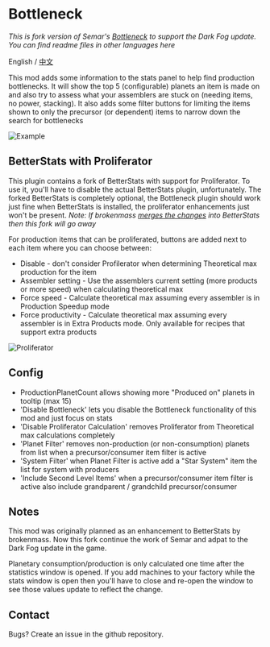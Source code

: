 # Bottleneck

_This is fork version of Semar's [Bottleneck](https://dsp.thunderstore.io/package/Semar/Bottleneck/) to support the Dark Fog update._  
_You can find readme files in other languages here_

English / [中文](https://github.com/starfi5h/dsp-bottleneck/blob/master/README_zhcn.md)

This mod adds some information to the stats panel to help find production bottlenecks. It will show the top 5 (configurable) planets an item is made on
and also try to assess what your assemblers are stuck on (needing items, no power, stacking). It also adds some filter buttons for limiting the items shown to 
only the precursor (or dependent) items to narrow down the search for bottlenecks

![Example](https://github.com/starfi5h/dsp-bottleneck/blob/master/Examples/screenshot.png?raw=true)

## BetterStats with Proliferator

This plugin contains a fork of BetterStats with support for Proliferator. To use it,
you'll have to disable the actual BetterStats plugin, unfortunately. The forked BetterStats
is completely optional, the Bottleneck plugin should work just fine when BetterStats is installed, the proliferator enhancements just won't be present.
_Note: If brokenmass [merges the changes](https://github.com/DysonSphereMod/QOL/pull/125) into BetterStats then this fork will go away_

For production items that can be proliferated, buttons are added next to each item where you can choose between:

* Disable - don't consider Profilerator when determining Theoretical max production for the item  
* Assembler setting - Use the assemblers current setting (more products or more speed) when calculating theoretical max
* Force speed - Calculate theoretical max assuming every assembler is in Production Speedup mode
* Force productivity - Calculate theoretical max assuming every assembler is in Extra Products mode. Only available for recipes that support extra products

![Proliferator](https://github.com/starfi5h/dsp-bottleneck/blob/master/Examples/stats_buttons.png?raw=true)

## Config

* ProductionPlanetCount allows showing more "Produced on" planets in tooltip (max 15)
* 'Disable Bottleneck' lets you disable the Bottleneck functionality of this mod and just focus on stats
* 'Disable Proliferator Calculation' removes Proliferator from Theoretical max calculations completely
* 'Planet Filter' removes non-production (or non-consumption) planets from list when a precursor/consumer item filter is active
* 'System Filter' when Planet Filter is active add a "Star System" item the list for system with producers  
* 'Include Second Level Items' when a precursor/consumer item filter is active also include grandparent / grandchild precursor/consumer   

## Notes
This mod was originally planned as an enhancement to BetterStats by brokenmass. Now this fork continue the work of Semar and adpat to the Dark Fog update in the game.

Planetary consumption/production is only calculated one time after the statistics window is opened. If you add machines to your factory while the stats window is open then you'll have to close and re-open the window to see those values update to reflect the change.  

## Contact
Bugs? Create an issue in the github repository.